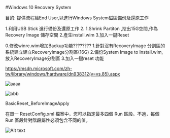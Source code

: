 #Windows 10 Recovery System

目的: 提供流程給End User,以進行Windows System磁區備份及還原工作

1.利用USB Stick 進行備份及還原工作 2. 1.Shrink Partiton ,挖出15G空間,作為Recovery Image 儲存空間 2.產生install.wim 3.加入一鍵Reset

0.修改winre.wim增加Backup功能????????
1.針對沒有RecoveryImage 分割區的系統建立建立RecoveryImage分割區(16G)
2.備份System Image to Install.wim, 放入RecoveryImage分割區
3.加入一鍵reset 功能

https://msdn.microsoft.com/zh-tw/library/windows/hardware/dn938312(v=vs.85).aspx

![aaaa](https://i-technet.sec.s-msft.com/en-us/library/dn621890.aa1ffd26-f835-4e73-a19a-fc161f8b3c85(v=win.10).jpg?tduid=(58c435453cd07426fed3352357c471ee)(256380)(2459594)(XdSn0e3h3.k-vKuDLx4N_CimKf5z6dty0w)())

![bbb](https://i-technet.sec.s-msft.com/en-us/library/dn621890.53744847-f2a3-4133-8fe2-f9fe788ee12e(v=win.10).jpg?tduid=(58c435453cd07426fed3352357c471ee)(256380)(2459594)(XdSn0e3h3.k-vKuDLx4N_CimKf5z6dty0w)())




BasicReset_BeforeImageApply

在單一 ResetConfig.xml 檔案中，您可以指定最多四個 Run 區段。不過，每個 Run 區段針對階段屬性必須包含不同的值。











![Alt text](http://i.stack.imgur.com/9Ifmj.gif)

